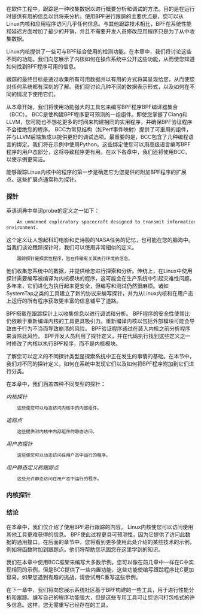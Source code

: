 在软件工程中，跟踪是一种收集数据以进行概要分析和调试的方法。目的是在运行时提供有用的信息以供将来分析。使用BPF进行跟踪的主要优点是，您可以从Linux内核和应用程序访问几乎任何信息。与其他跟踪技术相比，BPF在系统性能和延迟方面增加了最少的开销，并且不需要开发人员修改应用程序只是为了从中收集数据。

Linux内核提供了一些可与BPF结合使用的检测功能。在本章中，我们将讨论这些不同的功能。我们向您展示了内核如何在操作系统中公开这些功能，从而使您知道如何找到BPF程序可用的信息。

跟踪的最终目标是通过收集所有可用数据并以有用的方式将其呈现给您，从而使您对任何系统都有深刻的了解。我们将讨论几种不同的数据表示形式，以及如何在不同的情况下使用它们。

从本章开始，我们将使用功能强大的工具包来编写BPF程序BPF编译器集合（BCC）。 BCC是使构建BPF程序更可预测的一组组件。即使您掌握了Clang和LLVM，您可能也不想花更多的时间来构建相同的实用程序，并确保BPF验证程序不会拒绝您的程序。 BCC为常见结构（如Perf事件映射）提供了可重用的组件，并与LLVM后端集成以提供更好的调试选项。最重要的是，BCC包含了几种编程语言的绑定。我们将在示例中使用Python。这些绑定使您可以用高级语言编写BPF程序的用户态部分，这将导致程序更有用。在以下各章中，我们还将使用BCC，以使示例更简洁。

能够跟踪Linux内核中的程序的第一步是确定它为您提供的附加BPF程序的扩展点。这些扩展点通常称为探针。

### 探针

英语词典中单词probe的定义之一如下：

```sh
    An unmanned exploratory spacecraft designed to transmit information about its
environment.
```

这个定义让人想起科幻电影和史诗般的NASA任务的记忆，也可能在您的脑海中。当我们谈论跟踪探针时，我们可以使用非常相似的定义。

```sh
    跟踪探针是探索性程序，旨在传输有关其执行环境的信息。
```

他们收集您系统中的数据，并提供给您进行探索和分析。传统上，在Linux中使用探针需要编写被编译为内核模块的程序，这可能会在生产系统中引起灾难性问题。多年来，它们进化为执行起来更安全，但编写和测试仍然很麻烦。诸如SystemTap之类的工具建立了新的协议来编写探针，并为从Linux内核和在用户态上运行的所有程序获取更丰富的信息铺平了道路。

BPF搭载在跟踪探针上以收集信息以进行调试和分析。 BPF程序的安全性使其比仍依赖于重新编译内核的工具更具吸引力。重新编译内核以包括外部模块可能会导致由于行为不当而导致崩溃的风险。 BPF验证程序通过在装入内核之前分析程序来消除此风险。 BPF开发人员利用了探针定义，并在代码执行找到这些定义之一时修改了内核以执行BPF程序，而不是内核模块。

了解您可以定义的不同探针类型是探索系统中正在发生的事情的基础。在本节中，我们对不同的探针定义，如何在系统中发现它们以及如何将BPF程序附加到它们进行分类。

在本章中，我们涵盖四种不同类型的探针：

*内核探针*

```sh
    这些使您可以动态访问内核中的内部组件。
```

*追踪点*

```sh
    这些提供对内核中内部组件的静态访问。
```

*用户态探针*

```sh
    这些使您可以动态访问在用户态中运行的程序。
```

*用户静态定义的跟踪点*

```sh
    这些允许静态访问在用户态中运行的程序。
```

### 内核探针





### 结论

在本章中，我们仅介绍了使用BPF进行跟踪的内容。 Linux内核使您可以访问使用其他工具更难获得的信息。 BPF使此过程更具可预测性，因为它提供了访问此数据的通用接口。在后面的章节中，您将看到更多使用此处介绍的某些技术的示例，例如将函数附加到跟踪点。他们将帮助您巩固您在这里学到的知识。

我们在本章中使用BCC框架来编写大多数示例。您可以像在前几章中一样在C中实现相同的示例，但是BCC提供了一些内置功能，这些功能使编写跟踪程序比C更加容易。如果您遇到有趣的挑战，请尝试用C重写这些示例。

在下一章中，我们将向您展示系统社区基于BPF构建的一些工具，用于进行性能分析和跟踪。编写自己的程序功能强大，但是这些专用工具可让您访问打包格式的许多信息。这样，您无需重写已经存在的工具。